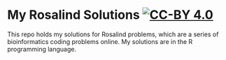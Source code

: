 # My Rosalind Solutions [![CC-BY 4.0](https://i.creativecommons.org/l/by/4.0/80x15.png)](https://creativecommons.org/licenses/by/4.0/)
This repo holds my solutions for Rosalind problems, which are a series of bioinformatics coding problems online. My solutions are in the R programming language.